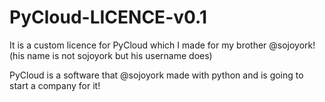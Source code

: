 # PyCloud-LICENCE-v0.1
It is a custom licence for PyCloud which I made for my brother @sojoyork! (his name is not sojoyork but his username does)

PyCloud is a software that @sojoyork made with python and is going to start a company for it!
